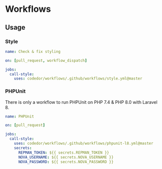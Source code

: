 # Workflows

## Usage

### Style

```yaml
name: Check & fix styling

on: [pull_request, workflow_dispatch]

jobs:
  call-style:
    uses: codedor/workflows/.github/workflows/style.yml@master
```

### PHPUnit

There is only a workflow to run PHPUnit on PHP 7.4 & PHP 8.0 with Laravel 8.

```yaml
name: PHPUnit

on: [pull_request]

jobs:
  call-style:
    uses: codedor/workflows/.github/workflows/phpunit-l8.yml@master
    secrets:
      REPMAN_TOKEN: ${{ secrets.REPMAN_TOKEN }}
      NOVA_USERNAME: ${{ secrets.NOVA_USERNAME }}
      NOVA_PASSWORD: ${{ secrets.NOVA_PASSWORD }}
```
